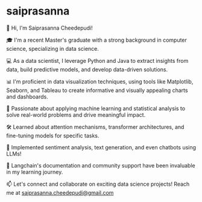 # saiprasanna
👋 Hi, I'm Saiprasanna Cheedepudi!

🎓 I'm a recent Master's graduate with a strong background in computer science, specializing in data science.

💻 As a data scientist, I leverage Python and Java to extract insights from data, build predictive models, and develop data-driven solutions.

📊 I'm proficient in data visualization techniques, using tools like Matplotlib, Seaborn, and Tableau to create informative and visually appealing charts and dashboards.

🌟 Passionate about applying machine learning and statistical analysis to solve real-world problems and drive meaningful impact.

🛠️ Learned about attention mechanisms, transformer architectures, and fine-tuning models for specific tasks. 

🤖 Implemented sentiment analysis, text generation, and even chatbots using LLMs! 

💬 Langchain's documentation and community support have been invaluable in my learning journey. 

📫 Let's connect and collaborate on exciting data science projects! Reach me at saiprasanna.cheedepudi@gmail.com




